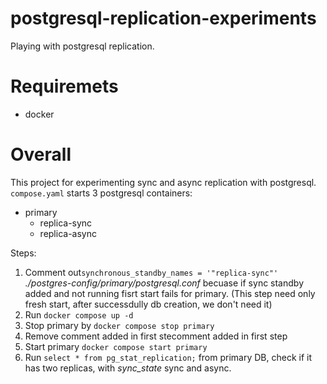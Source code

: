 # postgresql-replication-experiments
Playing with postgresql replication.

# Requiremets

- docker

# Overall

This project for experimenting sync and async replication with postgresql.
`compose.yaml` starts 3 postgresql containers:

  - primary
	- replica-sync
	- replica-async
	
Steps:

 1. Comment out`synchronous_standby_names = '"replica-sync"'`  _./postgres-config/primary/postgresql.conf_ becuase if sync standby added and not running fisrt start fails for primary. (This step need only fresh start, after successdully db creation, we don't need it)
 2. Run `docker compose up -d` 
 3. Stop primary by `docker compose stop primary`
 4. Remove comment added in first stecomment added in first step
 5. Start primary `docker compose start primary`
 6. Run `select * from pg_stat_replication;` from primary DB, check if it has two replicas, with _sync_state_ sync and async.
